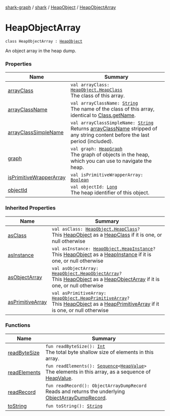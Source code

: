 [shark-graph](../../../index.md) / [shark](../../index.md) / [HeapObject](../index.md) / [HeapObjectArray](./index.md)

# HeapObjectArray

`class HeapObjectArray : `[`HeapObject`](../index.md)

An object array in the heap dump.

### Properties

| Name | Summary |
|---|---|
| [arrayClass](array-class.md) | `val arrayClass: `[`HeapObject.HeapClass`](../-heap-class/index.md)<br>The class of this array. |
| [arrayClassName](array-class-name.md) | `val arrayClassName: `[`String`](https://kotlinlang.org/api/latest/jvm/stdlib/kotlin/-string/index.html)<br>The name of the class of this array, identical to [Class.getName](https://docs.oracle.com/javase/6/docs/api/java/lang/Class.html#getName()). |
| [arrayClassSimpleName](array-class-simple-name.md) | `val arrayClassSimpleName: `[`String`](https://kotlinlang.org/api/latest/jvm/stdlib/kotlin/-string/index.html)<br>Returns [arrayClassName](array-class-name.md) stripped of any string content before the last period (included). |
| [graph](graph.md) | `val graph: `[`HeapGraph`](../../-heap-graph/index.md)<br>The graph of objects in the heap, which you can use to navigate the heap. |
| [isPrimitiveWrapperArray](is-primitive-wrapper-array.md) | `val isPrimitiveWrapperArray: `[`Boolean`](https://kotlinlang.org/api/latest/jvm/stdlib/kotlin/-boolean/index.html) |
| [objectId](object-id.md) | `val objectId: `[`Long`](https://kotlinlang.org/api/latest/jvm/stdlib/kotlin/-long/index.html)<br>The heap identifier of this object. |

### Inherited Properties

| Name | Summary |
|---|---|
| [asClass](../as-class.md) | `val asClass: `[`HeapObject.HeapClass`](../-heap-class/index.md)`?`<br>This [HeapObject](../index.md) as a [HeapClass](../-heap-class/index.md) if it is one, or null otherwise |
| [asInstance](../as-instance.md) | `val asInstance: `[`HeapObject.HeapInstance`](../-heap-instance/index.md)`?`<br>This [HeapObject](../index.md) as a [HeapInstance](../-heap-instance/index.md) if it is one, or null otherwise |
| [asObjectArray](../as-object-array.md) | `val asObjectArray: `[`HeapObject.HeapObjectArray`](./index.md)`?`<br>This [HeapObject](../index.md) as a [HeapObjectArray](./index.md) if it is one, or null otherwise |
| [asPrimitiveArray](../as-primitive-array.md) | `val asPrimitiveArray: `[`HeapObject.HeapPrimitiveArray`](../-heap-primitive-array/index.md)`?`<br>This [HeapObject](../index.md) as a [HeapPrimitiveArray](../-heap-primitive-array/index.md) if it is one, or null otherwise |

### Functions

| Name | Summary |
|---|---|
| [readByteSize](read-byte-size.md) | `fun readByteSize(): `[`Int`](https://kotlinlang.org/api/latest/jvm/stdlib/kotlin/-int/index.html)<br>The total byte shallow size of elements in this array. |
| [readElements](read-elements.md) | `fun readElements(): `[`Sequence`](https://kotlinlang.org/api/latest/jvm/stdlib/kotlin.sequences/-sequence/index.html)`<`[`HeapValue`](../../-heap-value/index.md)`>`<br>The elements in this array, as a sequence of [HeapValue](../../-heap-value/index.md). |
| [readRecord](read-record.md) | `fun readRecord(): ObjectArrayDumpRecord`<br>Reads and returns the underlying [ObjectArrayDumpRecord](#). |
| [toString](to-string.md) | `fun toString(): `[`String`](https://kotlinlang.org/api/latest/jvm/stdlib/kotlin/-string/index.html) |
